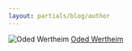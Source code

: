 ```yaml
---
layout: partials/blog/author
---
```


![Oded Wertheim](//assets/img/team/members/OdedW.jpg)
[Oded Wertheim](https://www.linkedin.com/in/odedwertheim/ "link")

